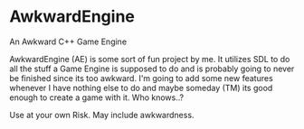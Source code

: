 # AwkwardEngine
An Awkward C++ Game Engine

AwkwardEngine (AE) is some sort of fun project by me. It utilizes SDL to do all the stuff a Game Engine is supposed to do and is probably going to never be finished since its too awkward. I'm going to add some new features whenever I have nothing else to do and maybe someday (TM) its good enough to create a game with it. Who knows..?

Use at your own Risk. May include awkwardness.